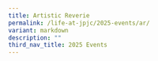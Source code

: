 ```yaml
---
title: Artistic Reverie
permalink: /life-at-jpjc/2025-events/ar/
variant: markdown
description: ""
third_nav_title: 2025 Events
---
```

